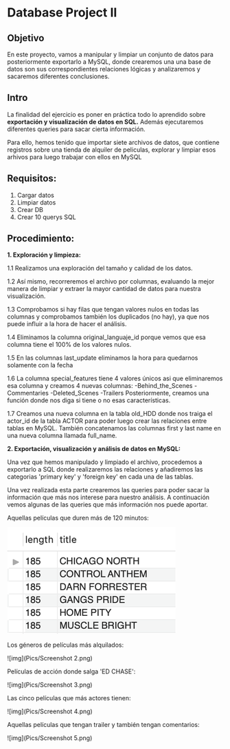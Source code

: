 # Database Project II



## Objetivo
En este proyecto, vamos a manipular y limpiar un conjunto de datos para posteriormente exportarlo a MySQL, donde crearemos una una base de datos son sus correspondientes relaciones lógicas y analizaremos y sacaremos diferentes conclusiones. 

## Intro
La finalidad del ejercicio es poner en práctica todo lo aprendido sobre **exportación y visualización de datos en SQL.** Además ejecutaremos diferentes queries para sacar cierta información.

Para ello, hemos tenido que importar siete archivos de datos, que contiene registros sobre una tienda de alquiler de peliculas, explorar y limpiar esos arhivos para luego trabajar con ellos en MySQL

## Requisitos:
1. Cargar datos
2. Limpiar datos
3. Crear DB
4. Crear 10 querys SQL


## Procedimiento:

**1. Exploración y limpieza:**

1.1 Realizamos una exploración del tamaño y calidad de los datos.

1.2 Así mismo, recorreremos el archivo por columnas, evaluando la mejor manera de limpiar y extraer la mayor cantidad de datos para nuestra visualización. 

1.3 Comprobamos si hay filas que tengan valores nulos en todas las columnas y comprobamos también los duplicados (no hay), ya que nos puede influir a la hora de hacer el análisis. 

1.4 Eliminamos la columna original_languaje_id porque vemos que esa columna tiene el 100% de los valores nulos.

1.5 En las columnas last_update eliminamos la hora para quedarnos solamente con la fecha

1.6 La columna special_features tiene 4 valores únicos asi que eliminaremos esa columna y creamos 4 nuevas columnas:
    -Behind_the_Scenes
    -Commentaries
    -Deleted_Scenes
    -Trailers
    Posteriormente, creamos una función donde nos diga si tiene o no esas características.

1.7 Creamos una nueva columna en la tabla old_HDD donde nos traiga el actor_id de la tabla ACTOR para poder luego crear las relaciones entre tablas en MySQL. También concatenamos las columnas first y last name en una nueva columna llamada full_name.


**2. Exportación, visualización y análisis de datos en MySQL:**

Una vez que hemos manipulado y limpiado el archivo, procedemos a exportarlo a SQL donde realizaremos las relaciones y añadiremos las categorias 'primary key' y 'foreign key' en cada una de las tablas.

Una vez realizada esta parte crearemos las queries para poder sacar la información que más nos interese para nuestro análisis. 
A continuación vemos algunas de las queries que más información nos puede aportar.


Aquellas películas que duren más de 120 minutos:

![img](Pics/Screenshot1.png)







Los géneros de películas más alquilados:

![img](Pics/Screenshot 2.png)






Películas de acción donde salga 'ED CHASE':

![img](Pics/Screenshot 3.png)








Las cinco películas que más actores tienen:

![img](Pics/Screenshot 4.png)








Aquellas películas que tengan trailer y también tengan comentarios:

![img](Pics/Screenshot 5.png)


